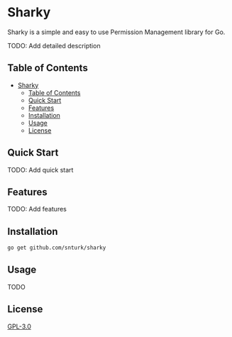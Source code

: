 # Sharky

Sharky is a simple and easy to use Permission Management library for Go.

TODO: Add detailed description

## Table of Contents

- [Sharky](#sharky)
  - [Table of Contents](#table-of-contents)
  - [Quick Start](#quick-start)
  - [Features](#features)
  - [Installation](#installation)
  - [Usage](#usage)
  - [License](#license)

## Quick Start

TODO: Add quick start

## Features

TODO: Add features

## Installation

```bash
go get github.com/snturk/sharky
```

## Usage

TODO

## License

[GPL-3.0](https://choosealicense.com/licenses/gpl-3.0/)